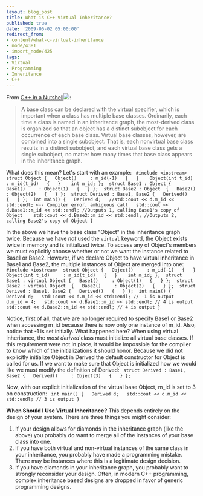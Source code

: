 ```yaml
---
layout: blog_post
title: What is C++ Virtual Inheritance?
published: true
date: '2009-06-02 05:00:00'
redirect_from:
- content/what-c-virtual-inheritance
- node/4381
- import_node/425
tags:
- Virtual
- Programming
- Inheritance
- C++
---
```


From [C++ in a Nutshell](http://www.amazon.com/gp/product/059600298X?ie=UTF8&tag=empcra-20&linkCode=as2&camp=1789&creative=390957&creativeASIN=059600298X)![](http://www.assoc-amazon.com/e/ir?t=empcra-20&l=as2&o=1&a=059600298X):

> A base class can be declared with the virtual specifier, which is important when a class has multiple base classes. Ordinarily, each time a class is named in an inheritance graph, the most-derived class is organized so that an object has a distinct subobject for each occurrence of each base class. Virtual base classes, however, are combined into a single subobject. That is, each nonvirtual base class results in a distinct subobject, and each virtual base class gets a single subobject, no matter how many times that base class appears in the inheritance graph.

What does this mean? Let's start with an example: ` #include <iostream>  struct Object {   Object()     : m_id(-1)   {   }    Object(int t_id)     : m_id(t_id)   {   }    int m_id; };  struct Base1 : Object {   Base1()     : Object(1)   {   } };  struct Base2 : Object  {   Base2()     : Object(2)   {   } };  struct Derived : Base1, Base2 {   Derived()   {   } };  int main() {   Derived d;   //std::cout << d.m_id << std::endl; <-- Compiler error, ambiguous call   std::cout << d.Base1::m_id << std::endl; //Outputs 1, calling Base1's copy of Object    std::cout << d.Base2::m_id << std::endl; //Outputs 2, calling Base2's copy of Object }`

In the above we have the base class "Object" in the inheritance graph twice. Because we have *not* used the `virtual` keyword, the Object exists twice in memory and is initialized twice. To access any of Object's members we must explicitly choose whether or not we want the instance related to Base1 or Base2. However, if we declare Object to have virtual inheritance in Base1 and Base2, the multiple instances of Object are merged into one: ` #include <iostream>  struct Object {   Object()     : m_id(-1)   {   }    Object(int t_id)     : m_id(t_id)   {   }    int m_id; };  struct Base1 : virtual Object {   Base1()     : Object(1)   {   } };  struct Base2 : virtual Object  {   Base2()     : Object(2)   {   } };  struct Derived : Base1, Base2 {   Derived()   {   } };  int main() {   Derived d;   std::cout << d.m_id << std::endl; // -1 is output   d.m_id = 4;   std::cout << d.Base1::m_id << std::endl; // 4 is output   std::cout << d.Base2::m_id << std::endl; // 4 is output }`

Notice, first of all, that we are no longer required to specify Base1 or Base2 when accessing m_id because there is now only one instance of m_id. Also, notice that -1 is set initially. What happened here? When using virtual inheritance, the *most derived* class must initialize all virtual base classes. If this requirement were not in place, it would be impossible for the compiler to know which of the initializations it should honor. Because we did not explicitly initialize Object in Derived the default constructor for Object is called for us. If we want to make sure that Object is initialized how we would like we must modify the definition of Derived: ` struct Derived : Base1, Base2 {   Derived()     : Object(3)   {   } };`

Now, with our explicit initialization of the virtual base Object, m_id is set to 3 on construction: ` int main() {   Derived d;   std::cout << d.m_id << std::endl; // 3 is output }`

**When Should I Use Virtual Inheritance?** This depends entirely on the design of your system. There are three things you might consider:

1.  If your design allows for diamonds in the inheritance graph (like the above) you probably do want to merge all of the instances of your base class into one.
2.  If you have both virtual and non-virtual instances of the same class in your inheritance, you probably have made a programming mistake. There may be instances where this is a legitimate design decision.
3.  If you have diamonds in your inheritance graph, you probably want to strongly reconsider your design. Often, in modern C++ programming, complex inheritance based designs are dropped in favor of generic programming designs.

